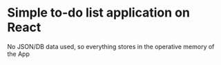 # Simple to-do list application on React

No JSON/DB data used, so everything stores in the operative memory of the App
